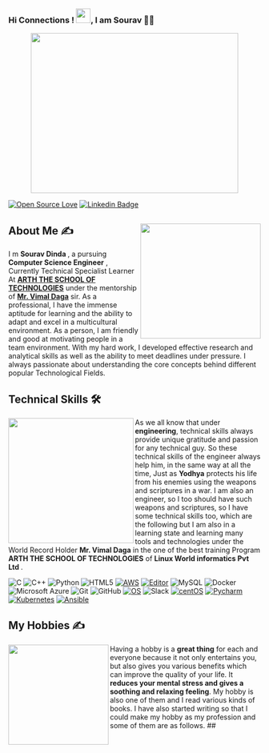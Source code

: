 ### Hi Connections ! <img src="https://github.com/TheDudeThatCode/TheDudeThatCode/blob/master/Assets/Hi.gif" width="29px">, I am Sourav 👨‍🎓

<p align="center">
  <img src="https://github.com/abhisheknaiidu/abhisheknaiidu/blob/master/code.gif?raw=true" width="414" height="320" />
</p>

[![Open Source Love](https://badges.frapsoft.com/os/v2/open-source.svg?v=103)](https://github.com/souravdinda)
[![Linkedin Badge](https://img.shields.io/badge/-sourav%20dinda-green?style=social&logo=Linkedin&logoColor=blue&link=https://www.linkedin.com/in/sourav-dinda-8025491b7/)](https://www.linkedin.com/in/sourav-dinda-8025491b7/)
<div>
 <p>
  <img width="240" height="230" align='right' src="https://github.com/souravdinda/souravdinda/blob/main/118543317_1468296280020170_963459639370980030_n.jpg"> 
</p>
  
## About Me ✍
 I m <b> Sourav Dinda </b>, a pursuing <b>Computer Science Engineer</b> , Currently Technical Specialist Learner At [<b>ARTH THE SCHOOL OF TECHNOLOGIES</b>](https://rightarth.com/) under the mentorship of [<b>Mr. Vimal Daga</b>](https://www.linkedin.com/in/vimaldaga/) sir.  As a professional, I have the immense aptitude for learning and the ability to adapt and excel in a multicultural environment. As a person, I am friendly and good at motivating people in a team environment. With my hard work, I developed effective research and analytical skills as well as the ability to meet deadlines under pressure. I always passionate about understanding the core concepts behind different popular Technological Fields. 

</div>

<!--technical skill-->

## Technical Skills 🛠 
<img align='left' src='https://media.giphy.com/media/SWoSkN6DxTszqIKEqv/giphy.gif' width='250"'>
As we all know that under <b>engineering</b>, technical skills always provide unique gratitude and passion for any technical guy. So these technical skills of the engineer always help him, in the same way at all the time, Just as <b>Yodhya</b> protects his life from his enemies using the weapons and scriptures in a war. I am also an engineer, so I too should have such weapons and scriptures, so I  have some technical skills too,  which are the following but I am also in a learning state and learning many tools and technologies under the World Record Holder <b>Mr. Vimal Daga</b> in the one of the best training Program <b>ARTH THE SCHOOL OF TECHNOLOGIES</b> of <b> Linux World informatics Pvt Ltd </b>.</br>

![C](https://img.shields.io/badge/-C-000?&logo=C)
![C++](https://img.shields.io/badge/-C++-00599C?style=flat-square&logo=c)
![Python](https://img.shields.io/badge/-Python-black?style=flat-square&logo=Python)
![HTML5](https://img.shields.io/badge/-HTML5-E34F26?style=flat-square&logo=html5&logoColor=white)
[![AWS](https://img.shields.io/badge/Learning-AWS-FF9900?style=flat-square&logo=amazon-aws&logoColor=white)](https://github.com/br3ndonland/awsdev)
[![Editor](https://img.shields.io/badge/Editor-VSCode-blue?style=flat-square&logo=visual-studio-code&logoColor=white)](https://code.visualstudio.com/)
![MySQL](https://img.shields.io/badge/-MySQL-black?style=flat-square&logo=mysql)
![Docker](https://img.shields.io/badge/-Docker-black?style=flat-square&logo=docker)
![Microsoft Azure](https://img.shields.io/badge/Microsoft%20Azure-232F7E?style=flat-square&logo=microsoft-azure)
![Git](https://img.shields.io/badge/-Git-black?style=flat-square&logo=git)
![GitHub](https://img.shields.io/badge/-GitHub-181717?style=flat-square&logo=github)
[![OS](https://img.shields.io/badge/OS-Linux-informational?style=flat-square&logo=linux&logoColor=white)](https://en.wikipedia.org/wiki/Linux)
![Slack](https://img.shields.io/badge/-Slack-E01563?style=flat-square&logo=Slack&logoColor=white)
 [![centOS](https://img.shields.io/badge/CentOS-7.0-blue?style=flat-square&logo=CentOS&logoColor=262577)](https://www.centos.org/)
 [![Pycharm](https://img.shields.io/badge/IDE-PyCharm-yellow?style=flat-square&logo=JetBrains)](https://www.jetbrains.com/pycharm/)
 [![Kubernetes](https://img.shields.io/badge/-Kubernetes-326CE5?style=flat-square&logo=Kubernetes&logoColor=ffffff)](https://kubernetes.io/)
 [![Ansible](https://img.shields.io/badge/-ansible-326CE5?style=flat-square&logo=ansible&logoColor=000000)](https://ansible.io/)
 
 ## My Hobbies ✍

<img align='left' src='https://media.giphy.com/media/M9gbBd9nbDrOTu1Mqx/giphy.gif' width='200"'>
Having a hobby is a <b>great thing</b> for each and everyone because it not only entertains you,
but also gives you various benefits which can improve the quality of your life. It <b>reduces your mental stress and gives a soothing and relaxing feeling</b>. My hobby is also one of them and I read various kinds of books. I have also started writing so that I could make my hobby as my profession and some of them are as follows.
##
 
 
